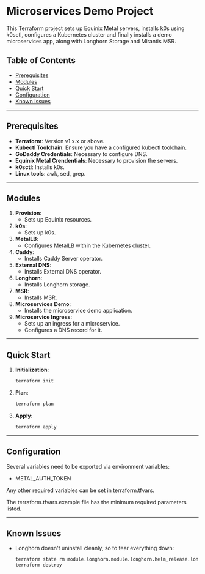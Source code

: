 # Microservices Demo Project

This Terraform project sets up Equinix Metal servers, installs k0s using k0sctl, configures a Kubernetes cluster and finally installs a demo microservices app, along with Longhorn Storage and Mirantis MSR.

## Table of Contents

- [Prerequisites](#prerequisites)
- [Modules](#modules)
- [Quick Start](#quick-start)
- [Configuration](#configuration)
- [Known Issues](#known-issues)

---

## Prerequisites

- **Terraform**: Version v1.x.x or above.
- **Kubectl Toolchain**: Ensure you have a configured kubectl toolchain.
- **GoDaddy Credentials**: Necessary to configure DNS.
- **Equinix Metal Crendentials**: Necessary to provision the servers.
- **k0sctl**: Installs k0s.
- **Linux tools**: awk, sed, grep.

---

## Modules

1. **Provision**:
   - Sets up Equinix resources.
2. **k0s**: 
   - Sets up k0s.
3. **MetalLB**: 
   - Configures MetalLB within the Kubernetes cluster.
4. **Caddy**:
   - Installs Caddy Server operator.
5. **External DNS**:
   - Installs External DNS operator.   
6. **Longhorn**:
   - Installs Longhorn storage.   
7. **MSR**:
   - Installs MSR.        
8. **Microservices Demo**:
   - Installs the microservice demo application.
9. **Microservice Ingress**: 
   - Sets up an ingress for a microservice.
   - Configures a DNS record for it.

---

## Quick Start

1. **Initialization**:
   ```bash
   terraform init
   ```
2. **Plan**:
   ```bash 
   terraform plan
   ```
3. **Apply**:
   ```bash   
   terraform apply
   ```

---

## Configuration

Several variables need to be exported via environment variables:

  * METAL_AUTH_TOKEN

Any other required variables can be set in terraform.tfvars.

The terraform.tfvars.example file has the minimum required parameters listed.  

---

## Known Issues

- Longhorn doesn't uninstall cleanly, so to tear everything down:
   ```bash
   terraform state rm module.longhorn.module.longhorn.helm_release.longhorn   
   terraform destroy
   ```  
